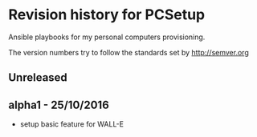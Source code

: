 # Revision history for PCSetup

Ansible playbooks for my personal computers provisioning.

The version numbers try to follow the standards set by http://semver.org

## Unreleased

## alpha1 - 25/10/2016

* setup basic feature for WALL-E
